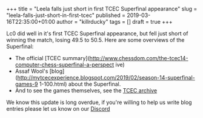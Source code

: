 +++
title = "Leela falls just short in first TCEC Superfinal appearance"
slug = "leela-falls-just-short-in-first-tcec"
published = 2019-03-16T22:35:00+01:00
author = "killrducky"
tags = []
draft = true
+++

Lc0 did well in it's first TCEC Superfinal appearance, but fell just short of
winning the match, losing 49.5 to 50.5. Here are some overviews of the
Superfinal:

* The official [TCEC 
summary](http://www.chessdom.com/the-tcec14-computer-chess-superfinal-a-perspect
ive)
* Assaf Wool's 
[blog](http://mytcecexperience.blogspot.com/2019/02/season-14-superfinal-games-9
1-100.html) about the Superfinal. 
* And to see the games themselves, see the [TCEC 
archive](http://legacy-tcec.chessdom.com/archive.php)

We know this update is long overdue, if you're willing to help us write blog
entries please let us know on our [Discord](https://discord.gg/pKujYxD)
